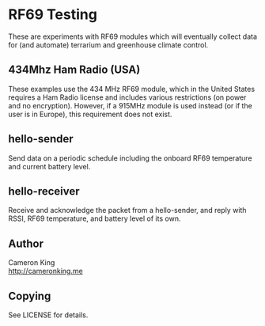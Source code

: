 # RF69 Testing

These are experiments with RF69 modules which will eventually collect data for (and automate) terrarium and greenhouse
climate control.

## 434Mhz Ham Radio (USA)

These examples use the 434 MHz RF69 module, which in the United States requires a Ham Radio license and includes various
restrictions (on power and no encryption). However, if a 915MHz module is used instead (or if the user is in Europe),
this requirement does not exist.

## hello-sender

Send data on a periodic schedule including the onboard RF69 temperature and current battery level.

## hello-receiver

Receive and acknowledge the packet from a hello-sender, and reply with RSSI, RF69 temperature, and battery level of its
own. 

## Author

Cameron King  
<http://cameronking.me>

## Copying

See LICENSE for details.

